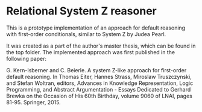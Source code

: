 # Relational System Z reasoner

This is a prototype implementation of an approach for default reasoning with first-order conditionals, similar to System Z by Judea Pearl. 

It was created as a part of the author's master thesis, which can be found in the top folder. The implemented approach was first published in the following paper:

G. Kern-Isberner and C. Beierle. A system Z-like approach for first-order default reasoning. In Thomas Eiter, Hannes Strass, Miroslaw Truszczynski, and Stefan Woltran, editors, Advances in Knowledge Representation, Logic Programming, and Abstract Argumentation - Essays Dedicated to Gerhard Brewka on the Occasion of His 60th Birthday, volume 9060 of LNAI, pages 81-95. Springer, 2015.
